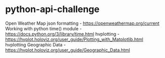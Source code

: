 # python-api-challenge

Open Weather Map json formatting - https://openweathermap.org/current
Working with python time() module - https://docs.python.org/3/library/time.html
hvplotting - https://hvplot.holoviz.org/user_guide/Plotting_with_Matplotlib.html
hvplotting Geographic Data - https://hvplot.holoviz.org/user_guide/Geographic_Data.html